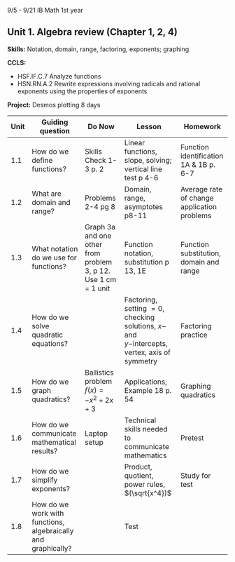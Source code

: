 

9/5 - 9/21 IB Math 1st year
## Unit 1. Algebra review (Chapter 1, 2, 4)
**Skills:** Notation, domain, range, factoring, exponents; graphing

**CCLS:**
- HSF.IF.C.7 Analyze functions
- HSN.RN.A.2 Rewrite expressions involving radicals and rational exponents using the properties of exponents

**Project:** Desmos plotting
8 days

|Unit | Guiding question | Do Now | Lesson | Homework |
|---|---|---|---|---|
| 1.1|How do we define functions?|Skills Check 1-3 p. 2|Linear functions, slope, solving; vertical line test p 4-6|Function identification 1A & 1B p. 6-7
1.2|What are domain and range?|Problems 2-4 pg 8|Domain, range, asymptotes p8-11|Average rate of change application problems
1.3| What notation do we use for functions?|Graph 3a and one other from problem 3, p 12. Use 1 cm = 1 unit| Function notation, substitution p 13, 1E|Function substitution, domain and range
1.4|How do we solve quadratic equations?||Factoring, setting $=0$, checking solutions, $x-$ and $y-$intercepts, vertex, axis of symmetry| Factoring practice
1.5|How do we graph quadratics?| Ballistics problem $f(x)=-x^2+2x+3$ | Applications, Example 18 p. 54| Graphing quadratics
1.6| How do we communicate mathematical results?| Laptop setup | Technical skills needed to communicate mathematics|Pretest
1.7|How do we simplify exponents?||Product, quotient, power rules, $(\sqrt{x^4})$|Study for test
1.8| How do we work with functions, algebraically and graphically? || Test


<!--stackedit_data:
eyJoaXN0b3J5IjpbLTU5MTc4MzIyNiwyMTMyODQ2MTY3LC0xNz
E3MzIxMjY5LC0xMTQzMjU4MDE4LDE1OTM2MjIwNDcsMzEyNjkx
MDQ3LC00MzIyOTc0NDNdfQ==
-->